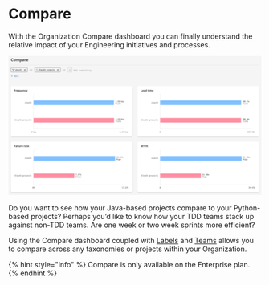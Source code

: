 # Compare

With the Organization Compare dashboard you can finally understand the relative impact of your Engineering initiatives and processes.&#x20;

![](<../../.gitbook/assets/Comparison - Sleuth 2022-03-02 16-36-46 (1).png>)

Do you want to see how your Java-based projects compare to your Python-based projects? Perhaps you’d like to know how your TDD teams stack up against non-TDD teams. Are one week or two week sprints more efficient?

Using the Compare dashboard coupled with [Labels](labels.md) and [Teams](../teams.md) allows you to compare across any taxonomies or projects within your Organization.

{% hint style="info" %}
Compare is only available on the Enterprise plan.
{% endhint %}

